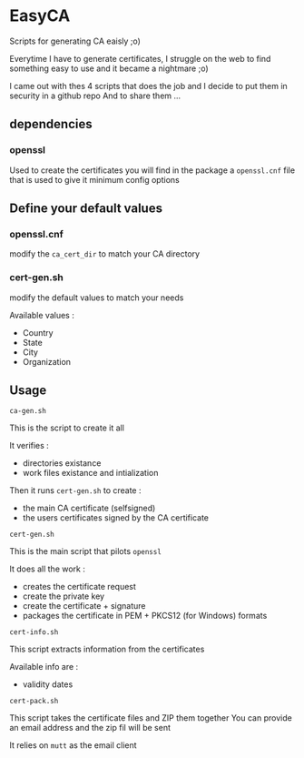 # EasyCA
Scripts for generating CA eaisly ;o)

Everytime I have to generate certificates, I struggle on the web to find something easy to use and it became a nightmare ;o)

I came out with thes 4 scripts that does the job and I decide to put them in security in a github repo
And to share them ...

## dependencies

### openssl
Used to create the certificates
you will find in the package a `openssl.cnf` file that is used to give it minimum config options

## Define your default values
### openssl.cnf
modify the `ca_cert_dir` to match your CA directory

### cert-gen.sh
modify the default values to match your needs

Available values :
- Country
- State
- City
- Organization

## Usage
```
ca-gen.sh
```
This is the script to create it all

It verifies :
- directories existance
- work files existance and intialization

Then it runs `cert-gen.sh` to create :
- the main CA certificate (selfsigned)
- the users certificates signed by the CA certificate

```
cert-gen.sh
```
This is the main script that pilots `openssl`

It does all the work :
- creates the certificate request
- create the private key
- create the certificate + signature
- packages the certificate in PEM + PKCS12 (for Windows) formats

```
cert-info.sh
```
This script extracts information from the certificates

Available info are :
- validity dates

```
cert-pack.sh
```
This script takes the certificate files and ZIP them together
You can provide an email address and the zip fil will be sent

It relies on `mutt` as the email client







